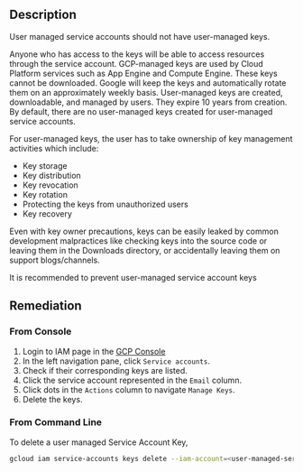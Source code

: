 ## Description

User managed service accounts should not have user-managed keys.

Anyone who has access to the keys will be able to access resources through the service account. GCP-managed keys are used by Cloud Platform services such as App Engine and Compute Engine. These keys cannot be downloaded. Google will keep the keys and automatically rotate them on an approximately weekly basis. User-managed keys are created, downloadable, and managed by users. They expire 10 years from creation. By default, there are no user-managed keys created for user-managed service accounts.

For user-managed keys, the user has to take ownership of key management activities which include:
- Key storage
- Key distribution
- Key revocation
- Key rotation
- Protecting the keys from unauthorized users
- Key recovery

Even with key owner precautions, keys can be easily leaked by common development malpractices like checking keys into the source code or leaving them in the Downloads directory, or accidentally leaving them on support blogs/channels.

It is recommended to prevent user-managed service account keys

## Remediation

### From Console

1. Login to IAM page in the [GCP Console](https://console.cloud.google.com/iam-admin/iam)
2. In the left navigation pane, click `Service accounts`.
3. Check if their corresponding keys are listed.
4. Click the service account represented in the `Email` column.
5. Click dots in the `Actions` column to navigate `Manage Keys`.
6. Delete the keys.

### From Command Line

To delete a user managed Service Account Key,
  ```bash
  gcloud iam service-accounts keys delete --iam-account=<user-managed-serviceaccount-EMAIL> <KEY-ID>
  ```

